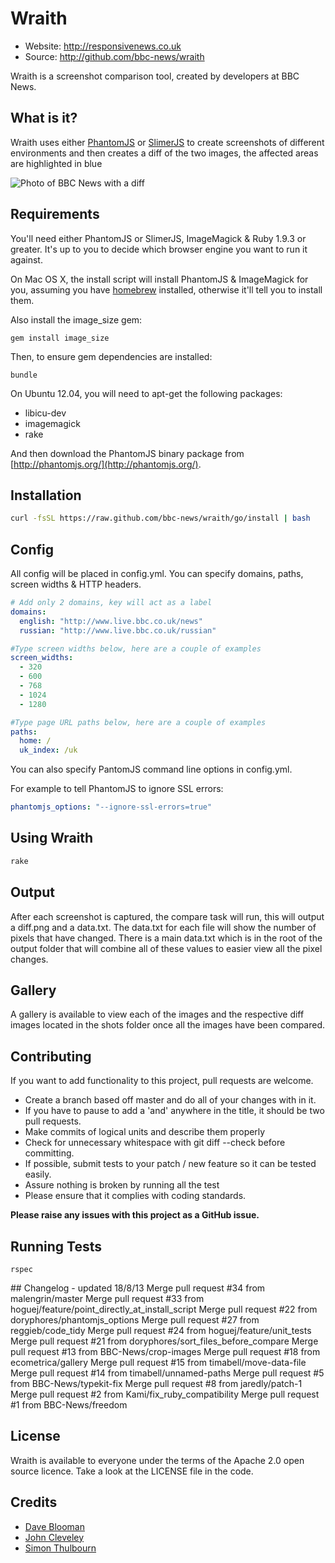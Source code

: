 # Wraith

 * Website: http://responsivenews.co.uk
 * Source: http://github.com/bbc-news/wraith

Wraith is a screenshot comparison tool, created by developers at BBC News.


## What is it?

Wraith uses either [PhantomJS](http://phantomjs.org) or
[SlimerJS](http://slimerjs.org) to create screenshots of different environments
and then creates a diff of the two images, the affected areas are highlighted in
blue

![Photo of BBC News with a
diff](http://bbc-news.github.io/wraith/images/320_diff.png)


## Requirements

You'll need either PhantomJS or SlimerJS, ImageMagick & Ruby 1.9.3 or greater.
It's up to you to decide which browser engine you want to run it against.

On Mac OS X, the install script will install PhantomJS & ImageMagick for you,
assuming you have [homebrew](http://brew.sh) installed, otherwise it'll tell
you to install them.

Also install the image_size gem:

    gem install image_size
    
Then, to ensure gem dependencies are installed:

    bundle

On Ubuntu 12.04, you will need to apt-get the following packages:

* libicu-dev
* imagemagick
* rake


And then download the PhantomJS binary package from
[http://phantomjs.org/](http://phantomjs.org/).

## Installation

```sh
curl -fsSL https://raw.github.com/bbc-news/wraith/go/install | bash
```


## Config

All config will be placed in config.yml. You can specify domains, paths, screen
widths & HTTP headers.

```yaml
# Add only 2 domains, key will act as a label
domains:
  english: "http://www.live.bbc.co.uk/news"
  russian: "http://www.live.bbc.co.uk/russian"

#Type screen widths below, here are a couple of examples
screen_widths:
  - 320
  - 600
  - 768
  - 1024
  - 1280

#Type page URL paths below, here are a couple of examples
paths:
  home: /
  uk_index: /uk
```

You can also specify PantomJS command line options in config.yml.

For example to tell PhantomJS to ignore SSL errors:

```yaml
phantomjs_options: "--ignore-ssl-errors=true"
```

## Using Wraith

```sh
rake
```
## Output

After each screenshot is captured, the compare task will run, this will output a diff.png and a data.txt.  The data.txt for each file will show the number of pixels that have changed.  There is a main data.txt which is in the root of the output folder that will combine all of these values to easier view all the pixel changes.

## Gallery

A gallery is available to view each of the images and the respective diff images located in the shots folder once all the images have been compared.

## Contributing

If you want to add functionality to this project, pull requests are welcome.

 * Create a branch based off master and do all of your changes with in it.
 * If you have to pause to add a 'and' anywhere in the title, it should be two pull requests.
 * Make commits of logical units and describe them properly
 * Check for unnecessary whitespace with git diff --check before committing.
 * If possible, submit tests to your patch / new feature so it can be tested easily.
 * Assure nothing is broken by running all the test
 * Please ensure that it complies with coding standards.

**Please raise any issues with this project as a GitHub issue.**

## Running Tests

    rspec

## Changelog - updated 18/8/13
    Merge pull request #34 from malengrin/master
    Merge pull request #33 from hoguej/feature/point_directly_at_install_script
    Merge pull request #22 from doryphores/phantomjs_options
    Merge pull request #27 from reggieb/code_tidy
    Merge pull request #24 from hoguej/feature/unit_tests
    Merge pull request #21 from doryphores/sort_files_before_compare
    Merge pull request #13 from BBC-News/crop-images
    Merge pull request #18 from ecometrica/gallery
    Merge pull request #15 from timabell/move-data-file
    Merge pull request #14 from timabell/unnamed-paths
    Merge pull request #5 from BBC-News/typekit-fix
    Merge pull request #8 from jaredly/patch-1
    Merge pull request #2 from Kami/fix_ruby_compatibility
    Merge pull request #1 from BBC-News/freedom

## License

Wraith is available to everyone under the terms of the Apache 2.0 open source licence. 
Take a look at the LICENSE file in the code.

## Credits

 * [Dave Blooman](http://twitter.com/dblooman)
 * [John Cleveley](http://twitter.com/jcleveley)
 * [Simon Thulbourn](http://twitter.com/sthulbourn)

